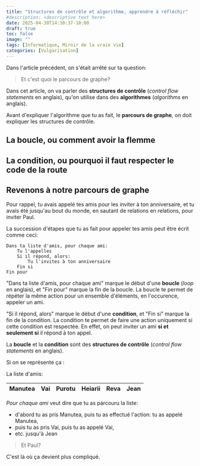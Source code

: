 ```yaml
---
title: "Structures de contrôle et algorithme, apprendre à réfléchir"
#description: <descriptive text here>
date: 2025-04-30T14:30:37-10:00
draft: true
toc: false
image: ""
tags: [Informatique, Miroir de la vraie vie]
categories: [Vulgarisation]
---
```


Dans l'article précédent, on s'était arrêté sur ta question:

>Et c'est quoi le parcours de graphe?

Dans cet article, on va parler des **structures de contrôle** (*control flow statements* en anglais), qu'on utilise dans des **algorithmes** (*algorithms* en anglais).

Avant d'expliquer l'algorithme que tu as fait, le **parcours de graphe**, on doit expliquer les structures de contrôle.

## La boucle, ou comment avoir la flemme

## La condition, ou pourquoi il faut respecter le code de la route

## Revenons à notre parcours de graphe

Pour rappel, tu avais appelé tes amis pour les inviter à ton anniversaire, et tu avais été jusqu'au bout du monde, en sautant de relations en relations, pour inviter Paul.

La succession d'étapes que tu as fait pour appeler tes amis peut être écrit comme ceci:

```
Dans ta liste d'amis, pour chaque ami:
    Tu l'appelles
    Si il répond, alors:
        Tu l'invites à ton anniversaire
    Fin si
Fin pour
```

"Dans ta liste d'amis, pour chaque ami" marque le début d'une **boucle** (*loop* en anglais), et "Fin pour" marque la fin de la boucle.
La boucle te permet de répéter la même action pour un ensemble d'éléments, en l'occurence, appeler un ami.

"Si il répond, alors" marque le début d'une **condition**, et "Fin si" marque la fin de la condition.
La condition te permet de faire une action uniquement si cette condition est respectée. En effet, on peut inviter un ami **si et seulement si** il répond à ton appel.

La **boucle** et la **condition** sont des **structures de contrôle** (*control flow statements* en anglais). 

Si on se représente ça :

La liste d'amis: 

|Manutea|Vai|Purotu|Heiarii|Reva|Jean|
|---|---|---|---|---|---|

*Pour chaque ami* veut dire que tu as parcouru la liste:
- d'abord tu as pris Manutea, puis tu as effectué l'action: tu as appelé Manutea,
- puis tu as pris Vai, puis tu as appelé Vai,
- etc. jusqu'à Jean

>Et Paul?

C'est là où ça devient plus compliqué.
